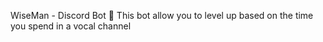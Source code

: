 WiseMan - Discord Bot 🤖
This bot allow you to level up based on the time you spend in a vocal channel

